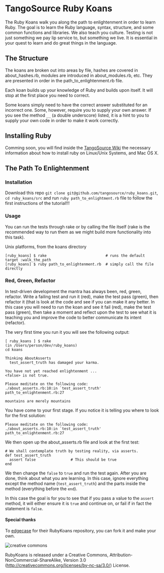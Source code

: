 # TangoSource Ruby Koans

The Ruby Koans walk you along the path to enlightenment in order to learn Ruby.
The goal is to learn the Ruby language, syntax, structure, and some common
functions and libraries. We also teach you culture. Testing is not just something we
pay lip service to, but something we live.  It is essential in your quest to learn
and do great things in the language.

## The Structure

The koans are broken out into areas by file, hashes are covered in about_hashes.rb,
modules are introduced in about_modules.rb, etc.  They are presented in order in the
path_to_enlightenment.rb file.

Each koan builds up your knowledge of Ruby and builds upon itself.  It will stop at
the first place you need to correct.

Some koans simply need to have the correct answer substituted for an incorrect one.
Some, however, require you to supply your own answer.  If you see the method `__` (a
double underscore) listed, it is a hint to you to supply your own code in order to
make it work correctly.

## Installing Ruby

Comming soon, you will find inside the [TangoSource Wiki](https://github.com/tangosource/wiki) 
the necessary information about how to install ruby on Linux/Unix Systems, and Mac OS X.

## The Path To Enlightenment

### Installation

Download this repo `git clone git@github.com/tangosource/ruby_koans.git`, `cd ruby_koans/src`
and run `ruby path_to_enlightment.rb` file to follow the first instructions of the tutorial!!!

### Usage

You can run the tests through rake or by calling the file itself (rake is the
recommended way to run them as we might build more functionality into this task).

Unix platforms, from the koans directory

    [ruby_koans] $ rake                           # runs the default target :walk_the_path
    [ruby_koans] $ ruby path_to_enlightenment.rb  # simply call the file directly

### Red, Green, Refactor

In test-driven development the mantra has always been, red, green, refactor.  Write a
failing test and run it (red), make the test pass (green), then refactor it (that is
look at the code and see if you can make it any better.  In this case you will need
to run the koan and see it fail (red), make the test pass (green), then take a
moment and reflect upon the test to see what it is teaching you and improve the
code to better communicate its intent (refactor).

The very first time you run it you will see the following output:

    [ ruby_koans ] $ rake
    (in /Users/person/dev/ruby_koans)
    cd koans

    Thinking AboutAsserts
      test_assert_truth has damaged your karma.

    You have not yet reached enlightenment ...
    <false> is not true.

    Please meditate on the following code:
    ./about_asserts.rb:10:in `test_assert_truth'
    path_to_enlightenment.rb:27

    mountains are merely mountains

You have come to your first stage. If you notice it is telling you where to look for
the first solution:

    Please meditate on the following code:
    ./about_asserts.rb:10:in `test_assert_truth'
    path_to_enlightenment.rb:27

We then open up the about_asserts.rb file and look at the first test:

    # We shall contemplate truth by testing reality, via asserts.
    def test_assert_truth
      assert false                # This should be true
    end

We then change the `false` to `true` and run the test again.  After you are
done, think about what you are learning.  In this case, ignore everything except
the method name (`test_assert_truth`) and the parts inside the method (everything
before the `end`).

In this case the goal is for you to see that if you pass a value to the `assert`
method, it will either ensure it is `true` and continue on, or fail if in fact
the statement is `false`.

#### Special thanks

To [edgecase](https://github.com/edgecase) for their RubyKoans repository, you can fork it and make your own.

![creative commons](http://i.creativecommons.org/l/by-nc-sa/3.0/88x31.png)

RubyKoans is released under a Creative Commons,
Attribution-NonCommercial-ShareAlike, Version 3.0
(http://creativecommons.org/licenses/by-nc-sa/3.0/) License.
